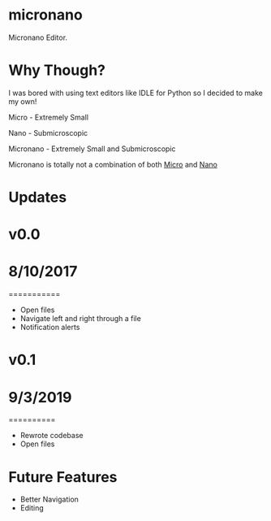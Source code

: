 # micronano
Micronano Editor.

# Why Though?
I was bored with using text editors like IDLE for Python so I decided to make my own!

Micro - Extremely Small

Nano - Submicroscopic
    
Micronano - Extremely Small and Submicroscopic

Micronano is totally not a combination of both [Micro](https://micro-editor.github.io/) and [Nano](https://www.nano-editor.org/)

# Updates
# v0.0
# 8/10/2017
===========

- Open files
- Navigate left and right through a file
- Notification alerts

# v0.1
# 9/3/2019
==========

- Rewrote codebase
- Open files

# Future Features
- Better Navigation
- Editing

